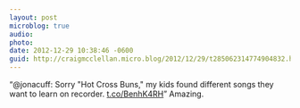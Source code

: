 ```yaml
---
layout: post
microblog: true
audio: 
photo: 
date: 2012-12-29 10:38:46 -0600
guid: http://craigmcclellan.micro.blog/2012/12/29/t285062314774904832.html
---
```

“@jonacuff: Sorry "Hot Cross Buns," my kids found different songs they want to learn on recorder. [t.co/BenhK4RH](http://t.co/BenhK4RH)” Amazing.
